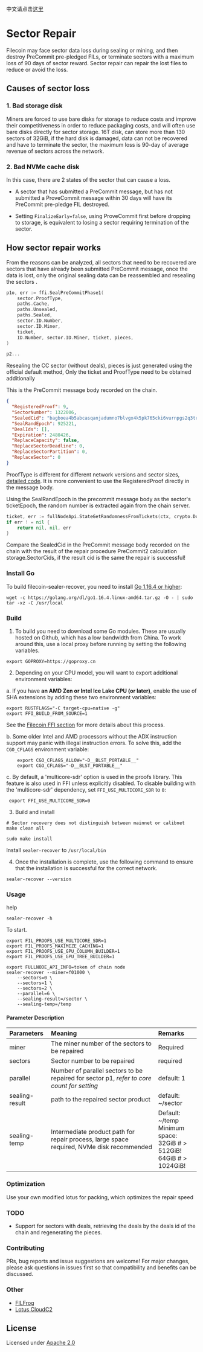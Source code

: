 中文请点击[这里](./README_CN.md)
# Sector Repair

Filecoin may face sector data loss during sealing or mining, and then destroy PreCommit pre-pledged FILs, or terminate sectors with a maximum loss of 90 days of sector reward. Sector repair can repair the lost files to reduce or avoid the loss.

## Causes of sector loss

### 1. Bad storage disk

Miners are forced to use bare disks for storage to reduce costs and improve their competitiveness in order to reduce packaging costs, and will often use bare disks directly for sector storage.
16T disk, can store more than 130 sectors of 32GiB, if the hard disk is damaged, data can not be recovered and have to terminate the sector, the maximum loss is 90-day of average revenue of sectors across the network.

### 2. Bad NVMe cache disk

In this case, there are 2 states of the sector that can cause a loss.

- A sector that has submitted a PreCommit message, but has not submitted a ProveCommit message within 30 days will have its PreCommit pre-pledge FIL destroyed.

- Setting `FinalizeEarly=false`, using ProveCommit first before dropping to storage, is equivalent to losing a sector requiring termination of the sector.

## How sector repair works

From the reasons can be analyzed, all sectors that need to be recovered are sectors that have already been submitted PreCommit message, once the data is lost, only the original sealing data can be reassembled and resealing the sectors .

```go
p1o, err := ffi.SealPreCommitPhase1(
    sector.ProofType,
    paths.Cache,
    paths.Unsealed,
    paths.Sealed,
    sector.ID.Number,
    sector.ID.Miner,
    ticket,
    ID.Number, sector.ID.Miner, ticket, pieces,
)

p2...
```

Resealing the CC sector (without deals), pieces is just generated using the official default method, Only the ticket and ProofType need to be obtained additionally

This is the PreCommit message body recorded on the chain.

```json
{
  "RegisteredProof": 9,
  "SectorNumber": 1322006,
  "SealedCid": "bagboea4b5abcasqanjadumno7blvgx4k5pk765cki6vurnpgs2q3trt2trkznhj3",
  "SealRandEpoch": 925221,
  "DealIds": [],
  "Expiration": 2480426,
  "ReplaceCapacity": false,
  "ReplaceSectorDeadline": 0,
  "ReplaceSectorPartition": 0,
  "ReplaceSector": 0
}
```

ProofType is different for different network versions and sector sizes, [detailed code]( https://github.com/filecoin-project/lotus/blob/7a38cd9286fbe8c4faf7b1f4737b6ff4dd94d011/chain/actors/builtin/miner/miner.go#L263 ). It is more convenient to use the RegisteredProof directly in the message body.

Using the SealRandEpoch in the precommit message body as the sector's ticketEpoch, the random number is extracted again from the chain server.

```go
ticket, err := fullNodeApi.StateGetRandomnessFromTickets(ctx, crypto.DomainSeparationTag_SealRandomness, ticketEpoch, buf.Bytes(), ts.Key ())
if err ! = nil {
    return nil, nil, err
}
```

Compare the SealedCid in the PreCommit message body recorded on the chain with the result of the repair procedure PreCommit2 calculation storage.SectorCids, if the result cid is the same the repair is successful!

### Install Go

To build filecoin-sealer-recover, you need to install [Go 1.16.4 or higher](https://golang.org/dl/):

```shell
wget -c https://golang.org/dl/go1.16.4.linux-amd64.tar.gz -O - | sudo tar -xz -C /usr/local
```

### Build

1. To build you need to download some Go modules. These are usually hosted on Github, which has a low bandwidth from China. To work around this, use a local proxy before running by setting the following variables.

```shell
export GOPROXY=https://goproxy.cn
```

2. Depending on your CPU model, you will want to export additional environment variables:

a. If you have **an AMD Zen or Intel Ice Lake CPU (or later)**, enable the use of SHA extensions by adding these two environment variables:

```shell
export RUSTFLAGS="-C target-cpu=native -g"
export FFI_BUILD_FROM_SOURCE=1
```

See the [Filecoin FFI section](https://docs.filecoin.io/get-started/lotus/installation/#native-filecoin-ffi) for more details about this process.

b. Some older Intel and AMD processors without the ADX instruction support may panic with illegal instruction errors. To solve this, add the `CGO_CFLAGS` environment variable:

```shell
    export CGO_CFLAGS_ALLOW="-D__BLST_PORTABLE__"
    export CGO_CFLAGS="-D__BLST_PORTABLE__"
```

c. By default, a 'multicore-sdr' option is used in the proofs library.  This feature is also used in FFI unless explicitly disabled.  To disable building with the 'multicore-sdr' dependency, set `FFI_USE_MULTICORE_SDR` to `0`:

```shell
 export FFI_USE_MULTICORE_SDR=0
```

3. Build and install

```shell
# Sector recovery does not distinguish between mainnet or calibnet
make clean all

sudo make install
```

Install `sealer-recover` to `/usr/local/bin`

4. Once the installation is complete, use the following command to ensure that the installation is successful for the correct network.

```shell
sealer-recover --version
```

### Usage

help

```shell
sealer-recover -h
```

To start.

```shell
export FIL_PROOFS_USE_MULTICORE_SDR=1
export FIL_PROOFS_MAXIMIZE_CACHING=1
export FIL_PROOFS_USE_GPU_COLUMN_BUILDER=1
export FIL_PROOFS_USE_GPU_TREE_BUILDER=1

export FULLNODE_API_INFO=token of chain node
sealer-recover --miner=f01000 \
    --sectors=0 \ 
    --sectors=1 \ 
    --sectors=2 \     
    --parallel=6 \ 
    --sealing-result=/sector \ 
    --sealing-temp=/temp
```

#### Parameter Description

| Parameters | Meaning | Remarks |
| :-----| :----- | :----- |
| miner | The miner number of the sectors to be repaired | Required |
| sectors | Sector number to be repaired | required
| parallel | Number of parallel sectors to be repaired for sector p1, _refer to core count for setting_ | default: 1 |
| sealing-result | path to the repaired sector product | default: ~/sector |
| sealing-temp | Intermediate product path for repair process, large space required, NVMe disk recommended | Default: ~/temp <br/> Minimum space: <br/> 32GiB # > 512GiB! <br/> 64GiB # > 1024GiB!

### Optimization

Use your own modified lotus for packing, which optimizes the repair speed

### TODO

- Support for sectors with deals, retrieving the deals by the deals id of the chain and regenerating the pieces.

### Contributing

PRs, bug reports and issue suggestions are welcome! For major changes, please ask questions in issues first so that compatibility and benefits can be discussed.

### Other

- [FILFrog](https://www.froghub.io/)
- [Lotus CloudC2](https://github.com/froghub-io/lotus-cloudc2)

## License

Licensed under [Apache 2.0](https://github.com/froghub-io/filecoin-sealer-recover/blob/main/LICENSE)

